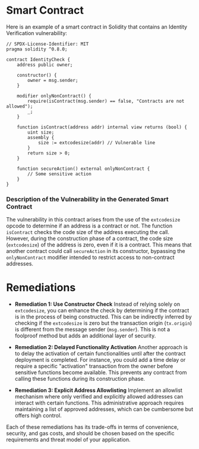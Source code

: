 # Smart Contract

Here is an example of a smart contract in Solidity that contains an Identity Verification vulnerability:

```solidity
// SPDX-License-Identifier: MIT
pragma solidity ^0.8.0;

contract IdentityCheck {
    address public owner;

    constructor() {
        owner = msg.sender;
    }

    modifier onlyNonContract() {
        require(isContract(msg.sender) == false, "Contracts are not allowed");
        _;
    }

    function isContract(address addr) internal view returns (bool) {
        uint size;
        assembly {
            size := extcodesize(addr) // Vulnerable line
        }
        return size > 0;
    }

    function secureAction() external onlyNonContract {
        // Some sensitive action
    }
}
```

### Description of the Vulnerability in the Generated Smart Contract

The vulnerability in this contract arises from the use of the `extcodesize` opcode to determine if an address is a contract or not. The function `isContract` checks the code size of the address executing the call. However, during the construction phase of a contract, the code size (`extcodesize`) of the address is zero, even if it is a contract. This means that another contract could call `secureAction` in its constructor, bypassing the `onlyNonContract` modifier intended to restrict access to non-contract addresses.

# Remediations

- **Remediation 1: Use Constructor Check**
  Instead of relying solely on `extcodesize`, you can enhance the check by determining if the contract is in the process of being constructed. This can be indirectly inferred by checking if the `extcodesize` is zero but the transaction origin (`tx.origin`) is different from the message sender (`msg.sender`). This is not a foolproof method but adds an additional layer of security.

- **Remediation 2: Delayed Functionality Activation**
  Another approach is to delay the activation of certain functionalities until after the contract deployment is completed. For instance, you could add a time delay or require a specific "activation" transaction from the owner before sensitive functions become available. This prevents any contract from calling these functions during its construction phase.

- **Remediation 3: Explicit Address Allowlisting**
  Implement an allowlist mechanism where only verified and explicitly allowed addresses can interact with certain functions. This administrative approach requires maintaining a list of approved addresses, which can be cumbersome but offers high control.

Each of these remediations has its trade-offs in terms of convenience, security, and gas costs, and should be chosen based on the specific requirements and threat model of your application.
